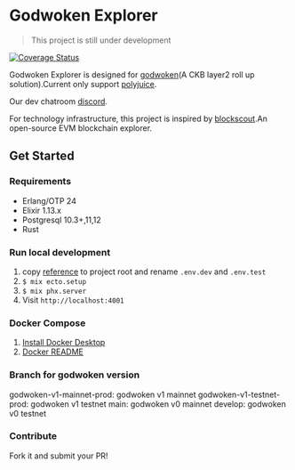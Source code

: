 # Godwoken Explorer

> This project is still under development

[![Coverage Status](https://coveralls.io/repos/github/Magickbase/godwoken_explorer/badge.svg?branch=main)](https://coveralls.io/github/Magickbase/godwoken_explorer?branch=godwoken-v1-mainnet-prod)

Godwoken Explorer is designed for [godwoken](https://github.com/nervosnetwork/godwoken)(A CKB layer2 roll up solution).Current only support [polyjuice](https://github.com/nervosnetwork/godwoken-polyjuice).

Our dev chatroom [discord](https://discord.com/channels/956765352514183188/958261584004804650).

For technology infrastructure, this project is inspired by [blockscout](https://github.com/blockscout/blockscout).An open-source EVM blockchain explorer.
## Get Started
### Requirements

- Erlang/OTP 24
- Elixir 1.13.x
- Postgresql 10.3+,11,12
- Rust

### Run local development
1. copy [reference](./docker_compose/envs/.env) to project root and rename `.env.dev` and `.env.test`
2. `$ mix ecto.setup`
3. `$ mix phx.server`
4. Visit `http://localhost:4001`

### Docker Compose
1. [Install Docker Desktop](https://www.docker.com/products/docker-desktop/)
2. [Docker README](docs/docker-compose.md)

### Branch for godwoken version
godwoken-v1-mainnet-prod: godwoken v1 mainnet
godwoken-v1-testnet-prod: godwoken v1 testnet
main: godwoken v0 mainnet
develop: godwoken v0 testnet

### Contribute
Fork it and submit your PR!
